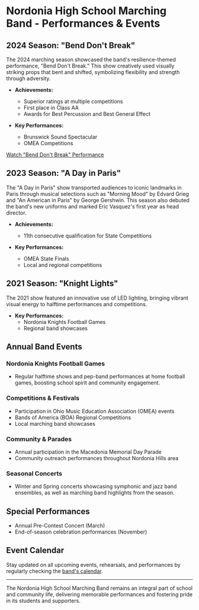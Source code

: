 # Nordonia High School Marching Band - Performances & Events

## 2024 Season: "Bend Don't Break"
The 2024 marching season showcased the band's resilience-themed performance, "Bend Don't Break." This show creatively used visually striking props that bent and shifted, symbolizing flexibility and strength through adversity.

- **Achievements:**
  - Superior ratings at multiple competitions
  - First place in Class AA
  - Awards for Best Percussion and Best General Effect

- **Key Performances:**
  - Brunswick Sound Spectacular
  - OMEA Competitions

[Watch "Bend Don't Break" Performance](https://www.youtube.com/watch?v=hVP1gaBbac8)

## 2023 Season: "A Day in Paris"
The "A Day in Paris" show transported audiences to iconic landmarks in Paris through musical selections such as "Morning Mood" by Edvard Grieg and "An American in Paris" by George Gershwin. This season also debuted the band's new uniforms and marked Eric Vasquez's first year as head director.

- **Achievements:**
  - 11th consecutive qualification for State Competitions

- **Key Performances:**
  - OMEA State Finals
  - Local and regional competitions

## 2021 Season: "Knight Lights"
The 2021 show featured an innovative use of LED lighting, bringing vibrant visual energy to halftime performances and competitions.

- **Key Performances:**
  - Nordonia Knights Football Games
  - Regional band showcases

## Annual Band Events

### Nordonia Knights Football Games
- Regular halftime shows and pep-band performances at home football games, boosting school spirit and community engagement.

### Competitions & Festivals
- Participation in Ohio Music Education Association (OMEA) events
- Bands of America (BOA) Regional Competitions
- Local marching band showcases

### Community & Parades
- Annual participation in the Macedonia Memorial Day Parade
- Community outreach performances throughout Nordonia Hills area

### Seasonal Concerts
- Winter and Spring concerts showcasing symphonic and jazz band ensembles, as well as marching band highlights from the season.

## Special Performances
- Annual Pre-Contest Concert (March)
- End-of-season celebration performances (November)

## Event Calendar
Stay updated on all upcoming events, rehearsals, and performances by regularly checking the [band's calendar](https://sites.google.com/nordoniabands.org/nordoniabands/events).

---

The Nordonia High School Marching Band remains an integral part of school and community life, delivering memorable performances and fostering pride in its students and supporters.

